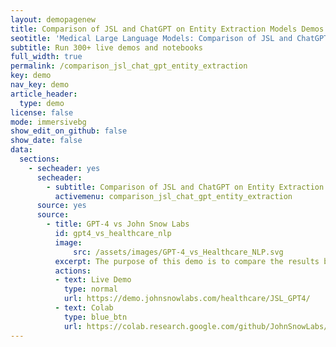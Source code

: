 ```yaml
---
layout: demopagenew
title: Comparison of JSL and ChatGPT on Entity Extraction Models Demos & Notebooks
seotitle: 'Medical Large Language Models: Comparison of JSL and ChatGPT on Entity Extraction - John Snow Labs'
subtitle: Run 300+ live demos and notebooks
full_width: true
permalink: /comparison_jsl_chat_gpt_entity_extraction
key: demo
nav_key: demo
article_header:
  type: demo
license: false
mode: immersivebg
show_edit_on_github: false
show_date: false
data:
  sections:  
    - secheader: yes
      secheader:
        - subtitle: Comparison of JSL and ChatGPT on Entity Extraction - Live Demos & Notebooks
          activemenu: comparison_jsl_chat_gpt_entity_extraction
      source: yes
      source:
        - title: GPT-4 vs John Snow Labs
          id: gpt4_vs_healthcare_nlp
          image: 
              src: /assets/images/GPT-4_vs_Healthcare_NLP.svg
          excerpt: The purpose of this demo is to compare the results between Healthcare NLP and GPT-4.
          actions:
          - text: Live Demo
            type: normal
            url: https://demo.johnsnowlabs.com/healthcare/JSL_GPT4/
          - text: Colab
            type: blue_btn
            url: https://colab.research.google.com/github/JohnSnowLabs/spark-nlp-workshop/blob/master/tutorials/streamlit_notebooks/healthcare/SparkNLP_vs_ChatGPT.ipynb
---
```


